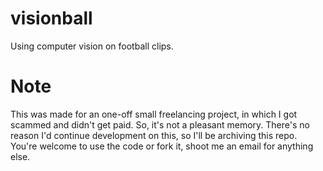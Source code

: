 # visionball
Using computer vision on football clips. 

# Note
This was made for an one-off small freelancing project, in which I got scammed and didn't get paid. So, it's not a pleasant memory. There's no reason I'd continue development on this, so I'll be archiving this repo. You're welcome to use the code or fork it, shoot me an email for anything else.
